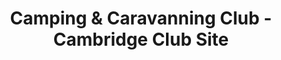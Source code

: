 ---
title: "Camping & Caravanning Club - Cambridge Club Site"
url: /great-shelford-cambridgeshire/camping-and-caravanning-club-cambridge-club-site/
shop: shop
---